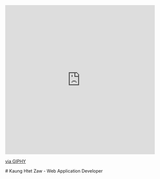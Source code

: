 <iframe src="https://giphy.com/embed/SUcApSWjPwQMARvcM8" width="480" height="480" frameBorder="0" class="giphy-embed" allowFullScreen></iframe><p><a href="https://giphy.com/stickers/dgitechart-love-it-itechart-SUcApSWjPwQMARvcM8">via GIPHY</a></p>
# Kaung Htet Zaw
- Web Application Developer
